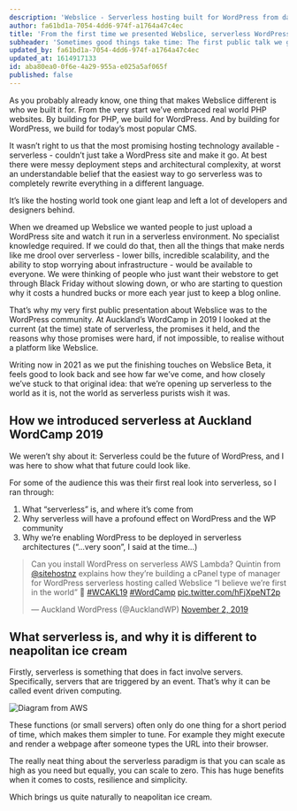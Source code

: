 ```yaml
---
description: 'Webslice - Serverless hosting built for WordPress from day 1'
author: fa61bd1a-7054-4dd6-974f-a1764a47c4ec
title: 'From the first time we presented Webslice, serverless WordPress was the dream'
subheader: 'Sometimes good things take time: The first public talk we gave about Webslice in 2019 presented a vision of WordPress sites deployed to serverless without complications.'
updated_by: fa61bd1a-7054-4dd6-974f-a1764a47c4ec
updated_at: 1614917133
id: aba80ea0-0f6e-4a29-955a-e025a5af065f
published: false
---
```

As you probably already know, one thing that makes Webslice different is who we built it for. From the very start we’ve embraced real world PHP websites. By building for PHP, we build for WordPress. And by building for WordPress, we build for today’s most popular CMS.

It wasn’t right to us that the most promising hosting technology available - serverless - couldn’t just take a WordPress site and make it go. At best there were messy deployment steps and architectural complexity, at worst an understandable belief that the easiest way to go serverless was to completely rewrite everything in a different language.

It’s like the hosting world took one giant leap and left a lot of developers and designers behind. 

When we dreamed up Webslice we wanted people to just upload a WordPress site and watch it run in a serverless environment. No specialist knowledge required. If we could do that, then all the things that make nerds like me drool over serverless - lower bills, incredible scalability, and the ability to stop worrying about infrastructure  - would be available to everyone. We were thinking of people who just want their webstore to get through Black Friday without slowing down, or who are starting to question why it costs a hundred bucks or more each year just to keep a blog online. 

That’s why my very first public presentation about Webslice was to the WordPress community. At Auckland’s WordCamp in 2019 I looked at the current (at the time) state of serverless, the promises it held, and the reasons why those promises were hard, if not impossible, to realise without a platform like Webslice.

Writing now in 2021 as we put the finishing touches on Webslice Beta, it feels good to look back and see how far we’ve come, and how closely we’ve stuck to that original idea: that we’re opening up serverless to the world as it is, not the world as serverless purists wish it was.

## How we introduced serverless at Auckland WordCamp 2019

We weren’t shy about it: Serverless could be the future of WordPress, and I was here to show what that future could look like.


For some of the audience this was their first real look into serverless, so I ran through:
1. What “serverless” is, and where it’s come from
2. Why serverless will have a profound effect on WordPress and the WP community
3. Why we’re enabling WordPress to be deployed in serverless architectures (“...very soon”, I said at the time…)

<blockquote class="twitter-tweet"><p lang="en" dir="ltr">Can you install WordPress on serverless AWS Lambda? Quintin from <a href="https://twitter.com/sitehostnz?ref_src=twsrc%5Etfw">@sitehostnz</a> explains how they’re building a cPanel type of manager for WordPress serverless hosting called Webslice “I believe we’re first in the world” 👏 <a href="https://twitter.com/hashtag/WCAKL19?src=hash&amp;ref_src=twsrc%5Etfw">#WCAKL19</a> <a href="https://twitter.com/hashtag/WordCamp?src=hash&amp;ref_src=twsrc%5Etfw">#WordCamp</a> <a href="https://t.co/hFjXpeNT2p">pic.twitter.com/hFjXpeNT2p</a></p>&mdash; Auckland WordPress (@AucklandWP) <a href="https://twitter.com/AucklandWP/status/1190768335773786113?ref_src=twsrc%5Etfw">November 2, 2019</a></blockquote> <script async src="https://platform.twitter.com/widgets.js" charset="utf-8"></script>

## What serverless is, and why it is different to neapolitan ice cream

Firstly, serverless is something that does in fact involve servers. Specifically, servers that are triggered by an event. That’s why it can be called event driven computing. 

![Diagram from AWS](/assets/aws-diagram.png)

These functions (or small servers) often only do one thing for a short period of time, which makes them simpler to tune. For example they might execute and render a webpage after someone types the URL into their browser.

The really neat thing about the serverless paradigm is that you can scale as high as you need but equally, you can scale to zero. This has huge benefits when it comes to costs, resilience and simplicity.

Which brings us quite naturally to neapolitan ice cream.